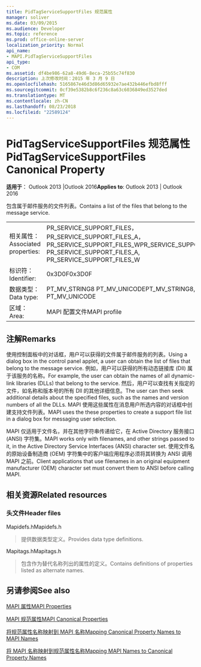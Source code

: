 ```yaml
---
title: PidTagServiceSupportFiles 规范属性
manager: soliver
ms.date: 03/09/2015
ms.audience: Developer
ms.topic: reference
ms.prod: office-online-server
localization_priority: Normal
api_name:
- MAPI.PidTagServiceSupportFiles
api_type:
- COM
ms.assetid: df4be986-62a8-49d6-8eca-25b55c74f830
description: 上次修改时间：2015 年 3 月 9 日
ms.openlocfilehash: 5165867e46d3d86d65932e7ae432b446efbd8fff
ms.sourcegitcommit: 0cf39e5382b8c6f236c8a63c6036849ed3527ded
ms.translationtype: MT
ms.contentlocale: zh-CN
ms.lasthandoff: 08/23/2018
ms.locfileid: "22589124"
---
```

# <a name="pidtagservicesupportfiles-canonical-property"></a><span data-ttu-id="8b7ca-103">PidTagServiceSupportFiles 规范属性</span><span class="sxs-lookup"><span data-stu-id="8b7ca-103">PidTagServiceSupportFiles Canonical Property</span></span>

  
  
<span data-ttu-id="8b7ca-104">**适用于**： Outlook 2013 |Outlook 2016</span><span class="sxs-lookup"><span data-stu-id="8b7ca-104">**Applies to**: Outlook 2013 | Outlook 2016</span></span> 
  
<span data-ttu-id="8b7ca-105">包含属于邮件服务的文件列表。</span><span class="sxs-lookup"><span data-stu-id="8b7ca-105">Contains a list of the files that belong to the message service.</span></span>
  
|||
|:-----|:-----|
|<span data-ttu-id="8b7ca-106">相关属性：</span><span class="sxs-lookup"><span data-stu-id="8b7ca-106">Associated properties:</span></span>  <br/> |<span data-ttu-id="8b7ca-107">PR_SERVICE_SUPPORT_FILES，PR_SERVICE_SUPPORT_FILES_A，PR_SERVICE_SUPPORT_FILES_W</span><span class="sxs-lookup"><span data-stu-id="8b7ca-107">PR_SERVICE_SUPPORT_FILES, PR_SERVICE_SUPPORT_FILES_A, PR_SERVICE_SUPPORT_FILES_W</span></span>  <br/> |
|<span data-ttu-id="8b7ca-108">标识符：</span><span class="sxs-lookup"><span data-stu-id="8b7ca-108">Identifier:</span></span>  <br/> |<span data-ttu-id="8b7ca-109">0x3D0F</span><span class="sxs-lookup"><span data-stu-id="8b7ca-109">0x3D0F</span></span>  <br/> |
|<span data-ttu-id="8b7ca-110">数据类型：</span><span class="sxs-lookup"><span data-stu-id="8b7ca-110">Data type:</span></span>  <br/> |<span data-ttu-id="8b7ca-111">PT_MV_STRING8 PT_MV_UNICODE</span><span class="sxs-lookup"><span data-stu-id="8b7ca-111">PT_MV_STRING8, PT_MV_UNICODE</span></span>  <br/> |
|<span data-ttu-id="8b7ca-112">区域：</span><span class="sxs-lookup"><span data-stu-id="8b7ca-112">Area:</span></span>  <br/> |<span data-ttu-id="8b7ca-113">MAPI 配置文件</span><span class="sxs-lookup"><span data-stu-id="8b7ca-113">MAPI profile</span></span>  <br/> |
   
## <a name="remarks"></a><span data-ttu-id="8b7ca-114">注解</span><span class="sxs-lookup"><span data-stu-id="8b7ca-114">Remarks</span></span>

<span data-ttu-id="8b7ca-115">使用控制面板中的对话框，用户可以获得的文件属于邮件服务的列表。</span><span class="sxs-lookup"><span data-stu-id="8b7ca-115">Using a dialog box in the control panel applet, a user can obtain the list of files that belong to the message service.</span></span> <span data-ttu-id="8b7ca-116">例如，用户可以获得的所有动态链接库 (Dll) 属于该服务的名称。</span><span class="sxs-lookup"><span data-stu-id="8b7ca-116">For example, the user can obtain the names of all dynamic-link libraries (DLLs) that belong to the service.</span></span> <span data-ttu-id="8b7ca-117">然后，用户可以查找有关指定的文件，如名称和版本号的所有 Dll 的其他详细信息。</span><span class="sxs-lookup"><span data-stu-id="8b7ca-117">The user can then seek additional details about the specified files, such as the names and version numbers of all the DLLs.</span></span> <span data-ttu-id="8b7ca-118">MAPI 使用这些属性在消息用户所选内容的对话框中创建支持文件列表。</span><span class="sxs-lookup"><span data-stu-id="8b7ca-118">MAPI uses the these properties to create a support file list in a dialog box for messaging user selection.</span></span>
  
<span data-ttu-id="8b7ca-119">MAPI 仅适用于文件名，并在其他字符串传递给它，在 Active Directory 服务接口 (ANSI) 字符集。</span><span class="sxs-lookup"><span data-stu-id="8b7ca-119">MAPI works only with filenames, and other strings passed to it, in the Active Directory Service Interfaces (ANSI) character set.</span></span> <span data-ttu-id="8b7ca-120">使用文件名的原始设备制造商 (OEM) 字符集中的客户端应用程序必须将其转换为 ANSI 调用 MAPI 之前。</span><span class="sxs-lookup"><span data-stu-id="8b7ca-120">Client applications that use filenames in an original equipment manufacturer (OEM) character set must convert them to ANSI before calling MAPI.</span></span>
  
## <a name="related-resources"></a><span data-ttu-id="8b7ca-121">相关资源</span><span class="sxs-lookup"><span data-stu-id="8b7ca-121">Related resources</span></span>

### <a name="header-files"></a><span data-ttu-id="8b7ca-122">头文件</span><span class="sxs-lookup"><span data-stu-id="8b7ca-122">Header files</span></span>

<span data-ttu-id="8b7ca-123">Mapidefs.h</span><span class="sxs-lookup"><span data-stu-id="8b7ca-123">Mapidefs.h</span></span>
  
> <span data-ttu-id="8b7ca-124">提供数据类型定义。</span><span class="sxs-lookup"><span data-stu-id="8b7ca-124">Provides data type definitions.</span></span>
    
<span data-ttu-id="8b7ca-125">Mapitags.h</span><span class="sxs-lookup"><span data-stu-id="8b7ca-125">Mapitags.h</span></span>
  
> <span data-ttu-id="8b7ca-126">包含作为替代名称列出的属性的定义。</span><span class="sxs-lookup"><span data-stu-id="8b7ca-126">Contains definitions of properties listed as alternate names.</span></span>
    
## <a name="see-also"></a><span data-ttu-id="8b7ca-127">另请参阅</span><span class="sxs-lookup"><span data-stu-id="8b7ca-127">See also</span></span>



[<span data-ttu-id="8b7ca-128">MAPI 属性</span><span class="sxs-lookup"><span data-stu-id="8b7ca-128">MAPI Properties</span></span>](mapi-properties.md)
  
[<span data-ttu-id="8b7ca-129">MAPI 规范属性</span><span class="sxs-lookup"><span data-stu-id="8b7ca-129">MAPI Canonical Properties</span></span>](mapi-canonical-properties.md)
  
[<span data-ttu-id="8b7ca-130">将规范属性名称映射到 MAPI 名称</span><span class="sxs-lookup"><span data-stu-id="8b7ca-130">Mapping Canonical Property Names to MAPI Names</span></span>](mapping-canonical-property-names-to-mapi-names.md)
  
[<span data-ttu-id="8b7ca-131">将 MAPI 名称映射到规范属性名称</span><span class="sxs-lookup"><span data-stu-id="8b7ca-131">Mapping MAPI Names to Canonical Property Names</span></span>](mapping-mapi-names-to-canonical-property-names.md)

